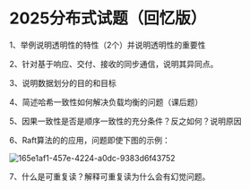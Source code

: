 # 2025分布式试题（回忆版）

1、举例说明透明性的特性（2个）并说明透明性的重要性

2、针对基于响应、交付、接收的同步通信，说明其异同点。

3、说明数据划分的目的和目标

4、简述哈希一致性如何解决负载均衡的问题（课后题）

5、因果一致性是否是顺序一致性的充分条件？反之如何？说明原因

6、Raft算法的的应用，问题即使下图的示例：

![165e1af1-457e-4224-a0dc-9383d6f43752](C:\Users\SSRYa\AppData\Local\Temp\165e1af1-457e-4224-a0dc-9383d6f43752.png)

7、什么是可重复读？解释可重复读为什么会有幻觉问题。